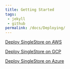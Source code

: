 ```yaml
---
title: Getting Started
tags:
 - jekyll
 - github
permalink: /docs/Deploying/
---
```


[Deploy SingleStore on AWS](AWS/deploying)

[Deploy SingleStore on GCP](GCP/deploying)

[Deploy SingleStore on Azure](Azure/deploying)
